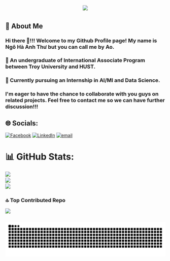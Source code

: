 <h1 align="center">
    <img src="https://readme-typing-svg.herokuapp.com?font=Proggy&weight=555&pause=1000&color=85A947&background=123524&center=true&vCenter=true&width=435&lines=Welcome+to+Nhat's+Github+Profile!;Open+for+AI%2FDS+colaborations!](https://readme-typing-svg.herokuapp.com?font=Proggy&weight=777&size=27&duration=3000&pause=100&color=85A947&background=12352400&center=true&vCenter=true&width=500&height=70&lines=Welcome+to+Nhat's+Github+Profile!;Open+for+AI%2FDS+colaborations!"/>
</h1>

## 🍊 About Me
### Hi there 👋!!! Welcome to my Github Profile page! My name is Ngô Hà Anh Thư but you can call me by Ao.
### 🔭 An undergraduate of International Associate Program between Troy University and HUST.
### 🎯 Currently pursuing an Internship in AI/Ml and Data Science. 
### I'm eager to have the chance to collaborate with you guys on related projects. Feel free to contact me so we can have further discussion!!!

## 🌐 Socials:
[![Facebook](https://img.shields.io/badge/Facebook-%231877F2.svg?logo=Facebook&logoColor=white)](https://facebook.com/nhatOwO) [![LinkedIn](https://img.shields.io/badge/LinkedIn-%230077B5.svg?logo=linkedin&logoColor=white)](https://linkedin.com/in/nhatOwO) [![email](https://img.shields.io/badge/Email-D14836?logo=gmail&logoColor=white)](mailto:anhthu.nh03@gmail.com) 
# 📊 GitHub Stats:
![](https://github-readme-stats.vercel.app/api?username=aozoramoew&theme=dark&hide_border=false&include_all_commits=true&count_private=true)<br/>
![](https://nirzak-streak-stats.vercel.app/?user=aozoramoew&theme=dark&hide_border=false)<br/>
![](https://github-readme-stats.vercel.app/api/top-langs/?username=aozoramoew&theme=dark&hide_border=false&include_all_commits=true&count_private=true&layout=compact)

### 🔝 Top Contributed Repo
![](https://github-contributor-stats.vercel.app/api?username=aozoramoew&limit=5&theme=dark&combine_all_yearly_contributions=true)

###
<img src="https://raw.githubusercontent.com/aozoramoew/aozoramoew/output/snake.svg" alt="Snake animation" />
